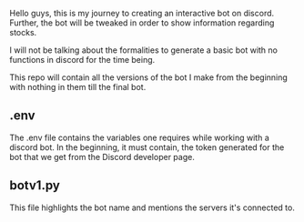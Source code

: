 Hello guys, this is my journey to creating an interactive bot on discord. Further, the bot will be tweaked in order to show information regarding stocks.

I will not be talking about the formalities to generate a basic bot with no functions in discord for the time being.

This repo will contain all the versions of the bot I make from the beginning with nothing in them till the final bot.

## .env
The .env file contains the variables one requires while working with a discord bot. In the beginning, it must contain, the token generated for the bot that we get from the Discord developer page.


## botv1.py 
This file highlights the bot name and mentions the servers it's connected to. 